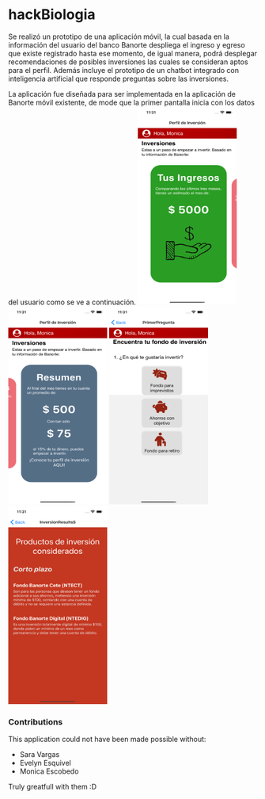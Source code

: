 # hackBiologia

Se realizó un prototipo de una aplicación móvil, la cual basada en la información del usuario
del banco Banorte despliega el ingreso y egreso que existe registrado hasta ese momento,
de igual manera, podrá desplegar recomendaciones de posibles inversiones las cuales se
consideran aptos para el perfil. Además incluye el prototipo de un chatbot integrado con inteligencia artificial que responde preguntas sobre las inversiones.

La aplicación fue diseñada para ser implementada en la aplicación de Banorte móvil existente, de mode que la primer pantalla inicia con los datos del usuario como se ve a continuación.
<img src="images/image1.png" width=200 height=400>
<img src="images/image2.png" width=200 height=400>
<img src="images/image3.png" width=200 height=400>
<img src="images/image4.png" width=200 height=400>

### Contributions

This application could not have been made possible without: 
- Sara Vargas
- Evelyn Esquivel
- Monica Escobedo

Truly greatfull with them :D
